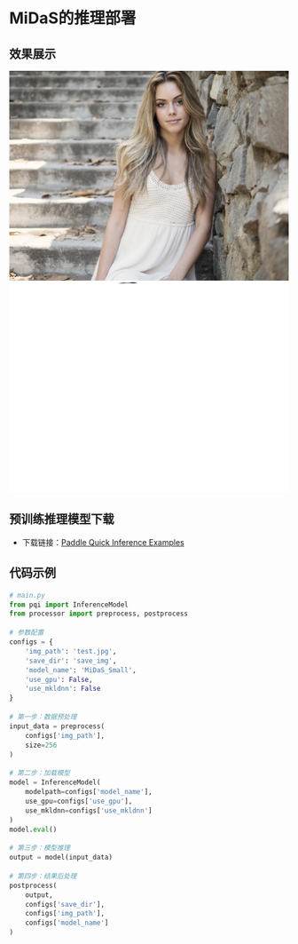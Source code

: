 # **MiDaS的推理部署**
## 效果展示
![输入图像](./test.jpg)
![输出图像](./save_img/MiDaS_Small.png)

## 预训练推理模型下载
* 下载链接：[Paddle Quick Inference Examples](https://aistudio.baidu.com/aistudio/datasetdetail/66517)

## 代码示例
```python
# main.py
from pqi import InferenceModel
from processor import preprocess, postprocess

# 参数配置
configs = {
    'img_path': 'test.jpg',
    'save_dir': 'save_img',
    'model_name': 'MiDaS_Small',
    'use_gpu': False,
    'use_mkldnn': False
}

# 第一步：数据预处理
input_data = preprocess(
    configs['img_path'],
    size=256
)

# 第二步：加载模型
model = InferenceModel(
    modelpath=configs['model_name'], 
    use_gpu=configs['use_gpu'], 
    use_mkldnn=configs['use_mkldnn']
)
model.eval()

# 第三步：模型推理
output = model(input_data)

# 第四步：结果后处理
postprocess(
    output, 
    configs['save_dir'],
    configs['img_path'],
    configs['model_name']
)
```
